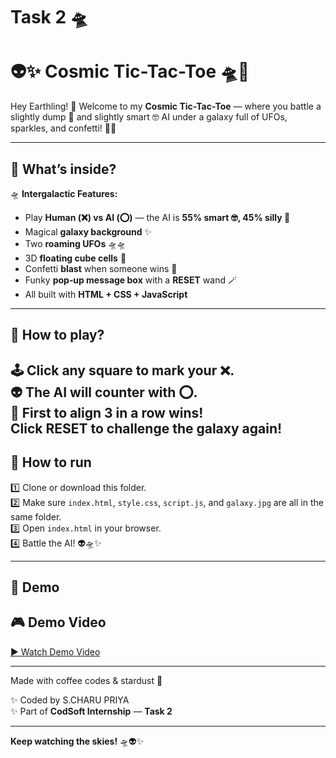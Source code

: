 # Task 2 🛸
# 👽✨ Cosmic Tic-Tac-Toe 🛸🌌

Hey Earthling! 🖖 Welcome to my **Cosmic Tic-Tac-Toe** — where you battle a slightly dump 🤪 and slightly smart 🤓 AI under a galaxy full of UFOs, sparkles, and confetti! 🚀✨

---

## 🌠 What’s inside?

🛸 **Intergalactic Features:**
- Play **Human (❌) vs AI (⭕)** — the AI is **55% smart 🤓, 45% silly 🤪**
- Magical **galaxy background** ✨
- Two **roaming UFOs** 🛸🛸
- 3D **floating cube cells** 🧊
- Confetti **blast** when someone wins 🎉
- Funky **pop‑up message box** with a **RESET** wand 🪄
- All built with **HTML + CSS + JavaScript**

---

## 👾 How to play?

🕹️ **Click** any square to mark your ❌.  
👽 The AI will counter with ⭕.  
🚀 First to align **3 in a row** wins!  
 Click **RESET** to challenge the galaxy again!
---

## 🚀 How to run

1️⃣ Clone or download this folder.  
2️⃣ Make sure `index.html`, `style.css`, `script.js`, and `galaxy.jpg` are all in the same folder.  
3️⃣ Open `index.html` in your browser.  
4️⃣ Battle the AI! 👽🛸✨

---

## 🌌 Demo

## 🎮 Demo Video

[▶️ Watch Demo Video](demo.mp4)




---

 Made with coffee codes & stardust 🌠

✨ Coded by S.CHARU PRIYA  
✨ Part of **CodSoft Internship** — **Task 2**  

---

**Keep watching the skies!** 🛸👽✨  


